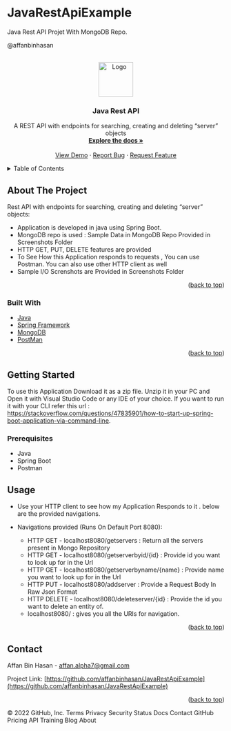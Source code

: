 # JavaRestApiExample
Java Rest API Projet With MongoDB Repo.

@affanbinhasan 
   
<div id="top"></div>

<!-- PROJECT LOGO -->
<br />
<div align="center">
  <a href="https://github.com/affanbinhasan/JavaRestApiExample">
    <img src="https://encrypted-tbn0.gstatic.com/images?q=tbn:ANd9GcQl0H0xUMLRMHjhe5MRzGGbMLYLrGOsePKdzA&usqp=CAU" alt="Logo" width="80" height="80">
  </a>

<h3 align="center">Java Rest API </h3>

  <p align="center">
    A REST API with endpoints for searching, creating and deleting “server” objects
    <br />
    <a href="https://github.com/affanbinhasan/JavaRestApiExample"><strong>Explore the docs »</strong></a>
    <br />
    <br />
    <a href="https://github.com/affanbinhasan/JavaRestApiExample">View Demo</a>
    ·
    <a href="https://github.com/affanbinhasan/JavaRestApiExample/issues">Report Bug</a>
    ·
    <a href="https://github.com/affanbinhasan/JavaRestApiExample/issues">Request Feature</a>
  </p>
</div>



<!-- TABLE OF CONTENTS -->
<details>
  <summary>Table of Contents</summary>
  <ol>
    <li>
      <a href="#about-the-project">About The Project</a>
      <ul>
        <li><a href="#built-with">Built With</a></li>
      </ul>
    </li>
    <li>
      <a href="#getting-started">Getting Started</a>
      <ul>
        <li><a href="#prerequisites">Prerequisites</a></li>
      </ul>
    </li>
    <li><a href="#usage">Usage</a></li>
    <li><a href="#contact">Contact</a></li>
  </ol>
</details>



<!-- ABOUT THE PROJECT -->
## About The Project

Rest API with endpoints for searching, creating and deleting “server” objects:
  - Application is developed in java using Spring Boot.
  - MongoDB repo is used : Sample Data in MongoDB Repo Provided in Screenshots Folder
  - HTTP GET, PUT, DELETE features are provided
  - To See How this Application responds to requests , You can use Postman. You can also use other HTTP client as well
  - Sample I/O Screnshots are Provided in Screenshots Folder

<p align="right">(<a href="#top">back to top</a>)</p>

### Built With

* [Java](https://www.java.com/)
* [Spring Framework](https://spring.io/)
* [MongoDB](https://www.mongodb.com/)
* [PostMan](https://www.postman.com/)

<p align="right">(<a href="#top">back to top</a>)</p>



<!-- GETTING STARTED -->
## Getting Started

To use this Application Download it as a zip file. Unzip it in your PC and Open it with Visual Studio Code or any IDE of your choice. If you want to run it with your CLI refer this url : https://stackoverflow.com/questions/47835901/how-to-start-up-spring-boot-application-via-command-line.

### Prerequisites

* Java
* Spring Boot
* Postman
  
<!-- USAGE-->
## Usage
* Use your HTTP client to see how my Application Responds to it . below are the provided navigations.

* Navigations provided (Runs On Default Port 8080):
	- HTTP GET - localhost8080/getservers : Return all the servers present in Mongo Repository
	- HTTP GET - localhost8080/getserverbyid/{id} : Provide id you want to look up for in the Url
	- HTTP GET - localhost8080/getserverbyname/{name} : Provide name you want to look up for in the Url
	- HTTP PUT - localhost8080/addserver : Provide a Request Body In Raw Json Format
	- HTTP DELETE - localhost8080/deleteserver/{id} : Provide the id you want to delete an entity of.
	- localhost8080/ : gives you all the URIs for navigation.


<p align="right">(<a href="#top">back to top</a>)</p>


<!-- CONTACT -->
## Contact

Affan Bin Hasan - affan.alpha7@gmail.com

Project Link: [https://github.com/affanbinhasan/JavaRestApiExample](https://github.com/affanbinhasan/JavaRestApiExample)

<p align="right">(<a href="#top">back to top</a>)</p>


© 2022 GitHub, Inc.
Terms
Privacy
Security
Status
Docs
Contact GitHub
Pricing
API
Training
Blog
About


